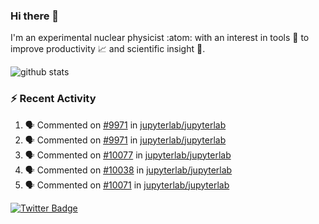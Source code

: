 ### Hi there 👋 

I'm an experimental nuclear physicist :atom: with an interest in tools :wrench: to improve productivity :chart_with_upwards_trend: and scientific insight :telescope:.

![github stats](https://github-readme-stats.vercel.app/api?username=agoose77&show_icons=true&hide_rank=true&hide_title=true&bg_color=30,e76445,904e95&text_color=efe3ec&icon_color=efe3ec)
<!--
**agoose77/agoose77** is a ✨ _special_ ✨ repository because its `README.md` (this file) appears on your GitHub profile.

Here are some ideas to get you started:

- 🔭 I’m currently working on ...
- 🌱 I’m currently learning ...
- 👯 I’m looking to collaborate on ...
- 🤔 I’m looking for help with ...
- 💬 Ask me about ...
- 📫 How to reach me: ...
- 😄 Pronouns: ...
- ⚡ Fun fact: ...
-->

### :zap: Recent Activity
<!--START_SECTION:activity-->
1. 🗣 Commented on [#9971](https://github.com/jupyterlab/jupyterlab/issues/9971) in [jupyterlab/jupyterlab](https://github.com/jupyterlab/jupyterlab)
2. 🗣 Commented on [#9971](https://github.com/jupyterlab/jupyterlab/issues/9971) in [jupyterlab/jupyterlab](https://github.com/jupyterlab/jupyterlab)
3. 🗣 Commented on [#10077](https://github.com/jupyterlab/jupyterlab/issues/10077) in [jupyterlab/jupyterlab](https://github.com/jupyterlab/jupyterlab)
4. 🗣 Commented on [#10038](https://github.com/jupyterlab/jupyterlab/issues/10038) in [jupyterlab/jupyterlab](https://github.com/jupyterlab/jupyterlab)
5. 🗣 Commented on [#10071](https://github.com/jupyterlab/jupyterlab/issues/10071) in [jupyterlab/jupyterlab](https://github.com/jupyterlab/jupyterlab)
<!--END_SECTION:activity-->


[![Twitter Badge](https://img.shields.io/twitter/follow/agoose77?style=flat-square&logo=Twitter&logoColor=white&color=cornflowerblue)](https://twitter.com/agoose77)
